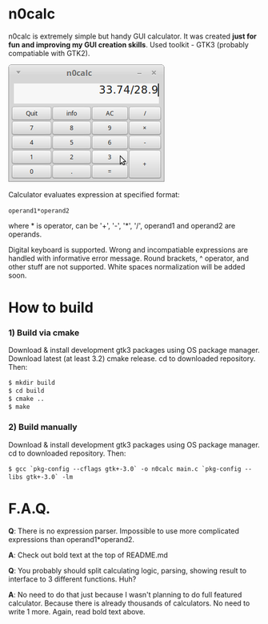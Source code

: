 # n0calc

n0calc is extremely simple but handy GUI calculator. It was created **just for fun and improving my GUI creation skills**. Used toolkit - GTK3 (probably compatiable with GTK2).

![n0calc preview](https://raw.githubusercontent.com/xdevelnet/filedrop/master/img/n0calc.png)

Calculator evaluates expression at specified format:

`operand1*operand2`

where * is operator, can be '+', '-', '*', '/', operand1 and operand2 are operands.

Digital keyboard is supported. Wrong and incompatiable expressions are handled with informative error message. Round brackets, ^ operator, and other stuff are not supported. White spaces normalization will be added soon.

# How to build

### 1) Build via cmake

Download & install development gtk3 packages using OS package manager.
Download latest (at least 3.2) cmake release. cd to downloaded repository. Then:
```
$ mkdir build
$ cd build
$ cmake ..
$ make
```

### 2) Build manually

Download & install development gtk3 packages using OS package manager.
cd to downloaded repository. Then:
```
$ gcc `pkg-config --cflags gtk+-3.0` -o n0calc main.c `pkg-config --libs gtk+-3.0` -lm
```

# F.A.Q.

**Q**: There is no expression parser. Impossible to use more complicated expressions than operand1*operand2.

**A**: Check out bold text at the top of README.md


**Q**: You probably should split calculating logic, parsing, showing result to interface to 3 different functions. Huh?

**A**: No need to do that just because I wasn't planning to do full featured calculator. Because there is already thousands of calculators. No need to write 1 more. Again, read bold text above.

